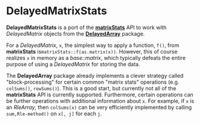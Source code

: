 DelayedMatrixStats
================

**DelayedMatrixStats** is a port of the [**matrixStats**](https://CRAN.R-project.org/package=matrixStats) API to work with *DelayedMatrix* objects from the [**DelayedArray**](http://bioconductor.org/packages/DelayedArray/) package.

For a *DelayedMatrix*, `x`, the simplest way to apply a function, `f()`, from **matrixStats** is`matrixStats::f(as.matrix(x))`. However, this of course realizes `x` in memory as a *base::matrix*, which typically defeats the entire purpose of using a *DelayedMatrix* for storing the data.

The **DelayedArray** package already implements a clever strategy called "block-processing" for certain common "matrix stats" operations (e.g. `colSums()`, `rowSums()`). This is a good start, but currently not all of the **matrixStats** API is currently supported. Furthermore, certain operations can be further operations with additional information about `x`. For example, if `x` is an *RleArray*, then `colSums(x)` can be very efficiently implemented by calling `sum,Rle-method()` on `x[, j]` for each `j`.
